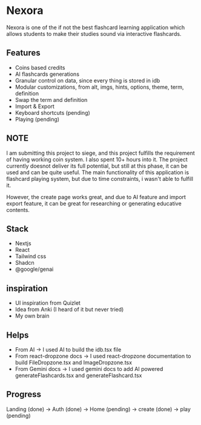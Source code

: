 # Nexora

Nexora is one of the if not the best flashcard learning application which allows students to make their studies sound via interactive flashcards.

## Features

- Coins based credits
- AI flashcards generations
- Granular control on data, since every thing is stored in idb
- Modular customizations, from alt, imgs, hints, options, theme, term, definition
- Swap the term and definition
- Import & Export
- Keyboard shortcuts (pending)
- Playing (pending)

## NOTE

I am submitting this project to siege, and this project fulfills the requirement of having working coin system. I also spent 10+ hours into it. The project currently doesnot deliver its full potential, but still at this phase, it can be used and can be quite useful. The main functionality of this application is flashcard playing system, but due to time constraints, i wasn't able to fulfill it. 

However, the create page works great, and due to AI feature and import export feature, it can be great for researching or generating educative contents.

## Stack

- Nextjs
- React
- Tailwind css
- Shadcn
- @google/genai

## inspiration

- UI inspiration from Quizlet
- Idea from Anki (I heard of it but never tried)
- My own brain

## Helps

- From AI -> I used AI to build the idb.tsx file
- From react-dropzone docs -> I used react-dropzone documentation to build FileDropzone.tsx and ImageDropzone.tsx
- From Gemini docs -> I used gemini docs to add AI powered generateFlashcards.tsx and generateFlashcard.tsx

## Progress

Landing (done) -> Auth (done) -> Home (pending) -> create (done) -> play (pending)